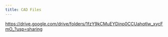 ```yaml
---
title: CAD Files
---
```


https://drive.google.com/drive/folders/1fzY9kCMuEYDinp0CCUahqtIw_xycFmO_?usp=sharing
